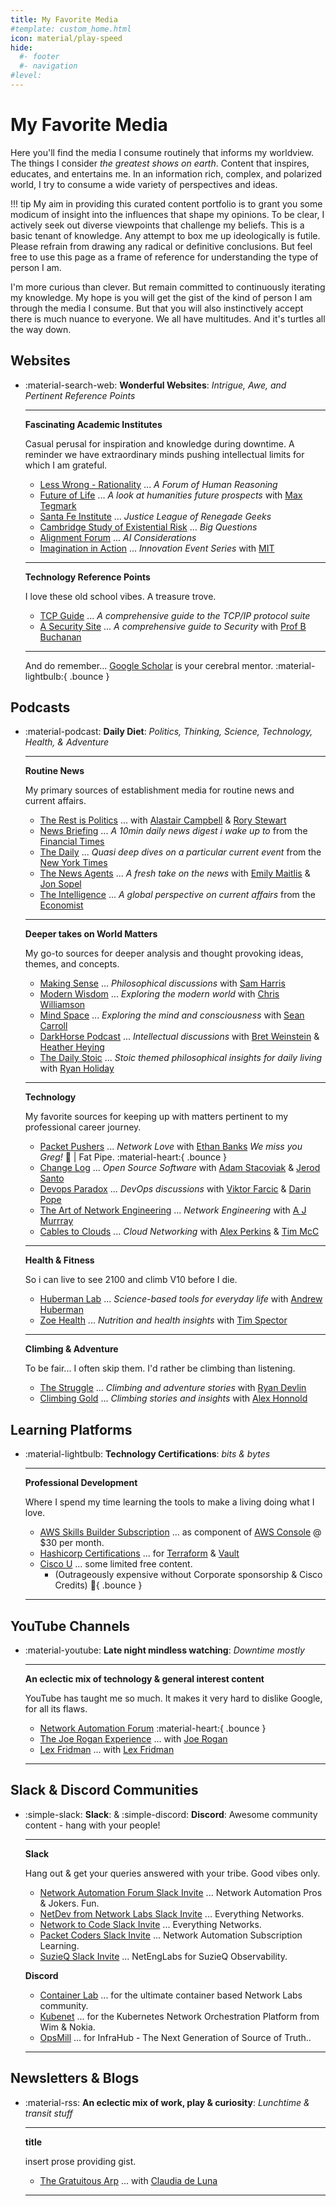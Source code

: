 ```yaml
---
title: My Favorite Media
#template: custom_home.html 
icon: material/play-speed
hide:
  #- footer
  #- navigation
#level:
---
```


# My Favorite Media

Here you'll find the media I consume routinely that informs my worldview. The things I consider *the greatest shows on earth*. Content that inspires, educates, and entertains me. In an information rich, complex, and polarized world, I try to consume a wide variety of perspectives and ideas. 

!!! tip 
    My aim in providing this curated content portfolio is to grant you some modicum of insight into the influences that shape my opinions. To be clear, I actively seek out diverse viewpoints that challenge my beliefs. This is a basic tenant of knowledge. Any attempt to box me up ideologically is futile. Please refrain from drawing any radical or definitive conclusions. But feel free to use this page as a frame of reference for understanding the type of person I am.

I'm more curious than clever. But remain committed to continuously iterating my knowledge. My hope is you will get the gist of the kind of person I am through the media I consume. But that you will also instinctively accept there is much nuance to everyone. We all have multitudes. And it's turtles all the way down. 

## Websites

<div class="grid cards" markdown>

- :material-search-web: **Wonderful Websites**: *Intrigue, Awe, and Pertinent Reference Points*

    --- 

    **Fascinating Academic Institutes**

    Casual perusal for inspiration and knowledge during downtime. A reminder we have extraordinary minds pushing intellectual limits for which I am grateful.

    - [Less Wrong - Rationality](https://www.lesswrong.com/) ... *A Forum of Human Reasoning*
    - [Future of Life](https://futureoflife.org/) ... *A look at humanities future prospects* with [Max Tegmark](https://www.linkedin.com/in/max-tegmark-68a99898/)
    - [Santa Fe Institute](https://www.santafe.edu/) ... *Justice League of Renegade Geeks*
    - [Cambridge Study of Existential Risk](https://www.cser.ac.uk/) ... *Big Questions* 
    - [Alignment Forum](https://www.alignmentforum.org/) ... *AI Considerations* 
    - [Imagination in Action](https://www.imaginationinaction.co/) ... *Innovation Event Series* with [MIT](https://www.mit.edu)
    

    ---

    **Technology Reference Points**

    I love these old school vibes. A treasure trove.

    - [TCP Guide](http://www.tcpipguide.com/) ... *A comprehensive guide to the TCP/IP protocol suite*
    - [A Security Site](https://asecuritysite.com) ... *A comprehensive guide to Security* with [Prof B Buchanan](https://www.linkedin.com/in/billatnapier/)

    ---

    And do remember... [Google Scholar](https://scholar.google.com/) is your cerebral mentor. :material-lightbulb:{ .bounce }

</div>

## Podcasts

<div class="grid cards" markdown>

-  :material-podcast: **Daily Diet**: *Politics, Thinking, Science, Technology, Health, & Adventure*

    --- 

    **Routine News**

    My primary sources of establishment media for routine news and current affairs.

    - [The Rest is Politics](https://therestispolitics.supportingcast.fm) ... with [Alastair Campbell](https://x.com/campbellclaret) & [Rory Stewart](https://x.com/RoryStewartUK)
    - [News Briefing](https://www.ft.com/podcasts) ... *A 10min daily news digest i wake up to* from the [Financial Times](https://www.ft.com/)
    - [The Daily](https://www.nytimes.com/column/the-daily) ... *Quasi deep dives on a particular current event* from the [New York Times](https://www.nytimes.com/)
    - [The News Agents](https://www.thenewsagents.com/) ... *A fresh take on the news* with [Emily Maitlis](https://x.com/emilymaitlis) & [Jon Sopel](https://x.com/jonsopel)
    - [The Intelligence](https://www.economist.com/podcasts/the-intelligence) ... *A global perspective on current affairs* from the [Economist](https://www.economist.com/)

    ---

    **Deeper takes on World Matters**

    My go-to sources for deeper analysis and thought provoking ideas, themes, and concepts. 

    - [Making Sense](https://www.samharris.org/podcast) ... *Philosophical discussions* with [Sam Harris](https://www.samharris.org/)
    - [Modern Wisdom](https://www.modernwisdompodcast.com/) ... *Exploring the modern world* with [Chris Williamson](https://x.com/ChrisWillx)
    - [Mind Space](https://www.preposterousuniverse.com/podcast/) ... *Exploring the mind and consciousness* with [Sean Carroll](https://x.com/seanmcarroll)
    - [DarkHorse Podcast](https://www.darkhorsesubstack.com/) ... *Intellectual discussions* with [Bret Weinstein](https://x.com/BretWeinstein) & [Heather Heying](https://x.com/HeatherEHeying)
    - [The Daily Stoic](https://dailystoic.com/podcast/) ... *Stoic themed philosophical insights for daily living* with [Ryan Holiday](https://x.com/RyanHoliday)

    ---

    **Technology**

    My favorite sources for keeping up with matters pertinent to my professional career journey.

    - [Packet Pushers](https://packetpushers.net/) ... *Network Love* with [Ethan Banks](https://x.com/ecbanks) *We miss you Greg!* 🥺 | Fat Pipe. :material-heart:{ .bounce }
    - [Change Log](https://changelog.com/) ... *Open Source Software* with [Adam Stacoviak](https://x.com/adamstac) & [Jerod Santo](https://x.com/jerodsanto)
    - [Devops Paradox](https://x.com/DevOpsParadox) ... *DevOps discussions* with [Viktor Farcic](https://x.com/vfarcic) & [Darin Pope](https://x.com/DarinPope)
    - [The Art of Network Engineering](https://www.networkengineeringart.com/) ... *Network Engineering* with [A J Murrray](https://x.com/noblinkyblinky)
    - [Cables to Clouds](https://www.cables2clouds.com) ... *Cloud Networking* with [Alex Perkins](https://x.com/bumpsinthewire) & [Tim McC](https://x.com/juangolbez)
  
    ---

    **Health & Fitness**

    So i can live to see 2100 and climb V10 before I die.

    - [Huberman Lab](https://www.hubermanlab.com/) ... *Science-based tools for everyday life* with [Andrew Huberman](https://x.com/hubermanlab)
    - [Zoe Health](https://zoe.com/learn/category/podcasts) ... *Nutrition and health insights* with [Tim Spector](https://x.com/timspector)

    ---

    **Climbing & Adventure**

    To be fair... I often skip them. I'd rather be climbing than listening.

    - [The Struggle](https://www.thestruggleclimbingshow.com) ... *Climbing and adventure stories* with [Ryan Devlin](https://x.com/ryandevlin)
    - [Climbing Gold](https://www.climbinggold.com) ... *Climbing stories and insights* with [Alex Honnold](https://x.com/AlexHonnold)

</div>

## Learning Platforms

<div class="grid cards" markdown>

-  :material-lightbulb: **Technology Certifications**: *bits & bytes*

    --- 

    **Professional Development**

    Where I spend my time learning the tools to make a living doing what I love.

    - [AWS Skills Builder Subscription](https://explore.skillbuilder.aws/learn) ... as component of [AWS Console](https://aws.amazon.com/) @ $30 per month. 
    - [Hashicorp Certifications](https://developer.hashicorp.com/certifications) ... for [Terraform](https://www.hashicorp.com/products/terraform) & [Vault](https://www.hashicorp.com/products/vault)
    - [Cisco U](https://u.cisco.com) ... some limited free content. 
        - (Outrageously expensive without Corporate sponsorship & Cisco Credits) :nauseated_face:{ .bounce }

    ---

</div>

## YouTube Channels

<div class="grid cards" markdown>

- :material-youtube: **Late night mindless watching**: *Downtime mostly*

    --- 

    **An eclectic mix of technology & general interest content**

    YouTube has taught me so much. It makes it very hard to dislike Google, for all its flaws. 

    - [Network Automation Forum](https://www.youtube.com/@NetworkAutomationForum) :material-heart:{ .bounce }
    - [The Joe Rogan Experience](https://www.youtube.com/@joerogan) ... with [Joe Rogan](https://x.com/joerogan?lang=en)
    - [Lex Fridman](https://www.youtube.com/@LexFridman) ... with [Lex Fridman](https://x.com/lexfridman)

    ---


</div>

## Slack & Discord Communities

<div class="grid cards" markdown>

- :simple-slack: **Slack**: & :simple-discord: **Discord**: Awesome community content - hang with your people!

    --- 

    **Slack**

    Hang out & get your queries answered with your tribe. Good vibes only. 

    - [Network Automation Forum Slack Invite](https://networkautomationfrm.slack.com) ... Network Automation Pros & Jokers. Fun.
    - [NetDev from Network Labs Slack Invite](https://netdev-community.slack.com) ... Everything Networks.
    - [Network to Code Slack Invite](https://slack.networktocode.com) ... Everything Networks.
    - [Packet Coders Slack Invite](https://packetcoders.slack.com) ... Network Automation Subscription Learning.
    - [SuzieQ Slack Invite](https://netenglabs.slack.com) ... NetEngLabs for SuzieQ Observability.

    **Discord**

    - [Container Lab](https://discord.com/invite/vAyddtaEV9) ... for the ultimate container based Network Labs community.
    - [Kubenet](https://discord.com/invite/fH35bmcTU9) ... for the Kubernetes Network Orchestration Platform from Wim & Nokia.
    - [OpsMill](https://discord.com/invite/opsmill) ... for InfraHub - The Next Generation of Source of Truth..

    ---

</div>

## Newsletters & Blogs

<div class="grid cards" markdown>

- :material-rss: **An eclectic mix of work, play & curiosity**: *Lunchtime & transit stuff*

    --- 

    **title**

    insert prose providing gist.

    - [The Gratuitous Arp](https://gratuitous-arp.net) ... with [Claudia de Luna](https://www.linkedin.com/in/claudiadeluna/)

    ---


</div>




